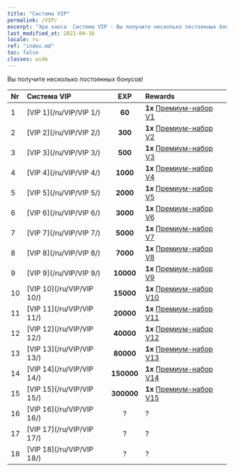 ```yaml
---
title: "Система VIP"
permalink: /VIP/
excerpt: "Эра хаоса  Система VIP - Вы получите несколько постоянных бонусов!"
last_modified_at: 2021-04-16
locale: ru
ref: "index.md"
toc: false
classes: wide
---
```


  Вы получите несколько постоянных бонусов!

  |  Nr  | Система VIP | EXP | Rewards |
  |:-----|:------------|:---:|:--------|
  | 1 | [VIP 1](/ru/VIP/VIP 1/) | **60** | **1x** [Премиум-набор V1](/ru/Items/con_1297/) |
  | 2 | [VIP 2](/ru/VIP/VIP 2/) | **300** | **1x** [Премиум-набор V2](/ru/Items/con_1298/) |
  | 3 | [VIP 3](/ru/VIP/VIP 3/) | **500** | **1x** [Премиум-набор V3](/ru/Items/con_1299/) |
  | 4 | [VIP 4](/ru/VIP/VIP 4/) | **1000** | **1x** [Премиум-набор V4](/ru/Items/con_1300/) |
  | 5 | [VIP 5](/ru/VIP/VIP 5/) | **2000** | **1x** [Премиум-набор V5](/ru/Items/con_1301/) |
  | 6 | [VIP 6](/ru/VIP/VIP 6/) | **3000** | **1x** [Премиум-набор V6](/ru/Items/con_1302/) |
  | 7 | [VIP 7](/ru/VIP/VIP 7/) | **5000** | **1x** [Премиум-набор V7](/ru/Items/con_1303/) |
  | 8 | [VIP 8](/ru/VIP/VIP 8/) | **7000** | **1x** [Премиум-набор V8](/ru/Items/con_1304/) |
  | 9 | [VIP 9](/ru/VIP/VIP 9/) | **10000** | **1x** [Премиум-набор V9](/ru/Items/con_1305/) |
  | 10 | [VIP 10](/ru/VIP/VIP 10/) | **15000** | **1x** [Премиум-набор V10](/ru/Items/con_1306/) |
  | 11 | [VIP 11](/ru/VIP/VIP 11/) | **20000** | **1x** [Премиум-набор V11](/ru/Items/con_1307/) |
  | 12 | [VIP 12](/ru/VIP/VIP 12/) | **40000** | **1x** [Премиум-набор V12](/ru/Items/con_1308/) |
  | 13 | [VIP 13](/ru/VIP/VIP 13/) | **80000** | **1x** [Премиум-набор V13](/ru/Items/con_1309/) |
  | 14 | [VIP 14](/ru/VIP/VIP 14/) | **150000** | **1x** [Премиум-набор V14](/ru/Items/con_1310/) |
  | 15 | [VIP 15](/ru/VIP/VIP 15/) | **300000** | **1x** [Премиум-набор V15](/ru/Items/con_1311/) |
  | 16 | [VIP 16](/ru/VIP/VIP 16/) | ? | ? |
  | 17 | [VIP 17](/ru/VIP/VIP 17/) | ? | ? |
  | 18 | [VIP 18](/ru/VIP/VIP 18/) | ? | ? |
